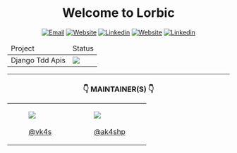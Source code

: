 <div align='center'>

# Welcome to Lorbic

</div>
  
<div align='center'>

[![Email](https://img.shields.io/badge/Lorbic-Email-yellow.svg?maxAge=3600)](mailto:lorbic@lrbc.ml)
[![Website](https://img.shields.io/badge/Lorbic-Github-black.svg?maxAge=3600)](https://github.com/lorbic/)
[![Linkedin](https://img.shields.io/badge/Lorbic-Linkedin-0077b5.svg?maxAge=3600)](https://www.linkedin.com/company/lorbic)
[![Website](https://img.shields.io/badge/Vikash-Github-black.svg?maxAge=3600)](https://github.com/vk4s/)
[![Linkedin](https://img.shields.io/badge/Vikash%20Patel-Linkedin-0077b5.svg?maxAge=3600)](https://www.linkedin.com/in/vikaspatelp83)
  
</div>

<table align='center'> 
  <thead> 
    <tr>
      <td> Project </td>
      <td> Status </td>
    </tr>
  </thead>
  <tbody>
    <tr>
      <td>
        Django Tdd Apis 
      </td>
      <td>  
        <img src='https://github.com/lorbic/django-tdd-apis/actions/workflows/django.yml/badge.svg' />
      </td>
    </tr>
  </tbody>
</table>

<!-- Maintainer Picture -->
<hr>
<div align='center'>
  <h3>👇 MAINTAINER(S) 👇</h3> 
  <table>
    <td>
      <a href = "https://github.com/vk4s" target='_BLANK'>
        <figure>
          <img src = "https://contrib.rocks/image?repo=lorbic/.github"/>
          <figcaption>
            <br>
            @vk4s
          </figcaption>
        </figure>
      </a>
    </td>
    <td>
      <a href = "https://github.com/ak4shp" target='_BLANK'>
        <figure>
          <img src = "https://contrib.rocks/image?repo=lorbic/.github"/>
          <figcaption>
            <br>
            @ak4shp
          </figcaption>
        </figure>
      </a>
    </td>
</div>



